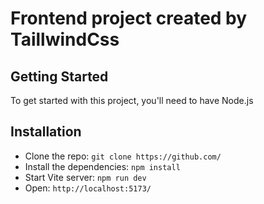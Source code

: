 # Frontend project created by TaillwindCss



## Getting Started

To get started with this project, you'll need to have Node.js

## Installation
- Clone the repo: `git clone https://github.com/`
- Install the dependencies: `npm install`
- Start Vite server: `npm run dev`
- Open: `http://localhost:5173/`